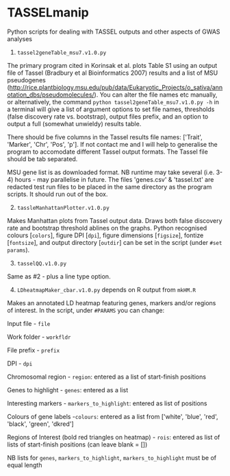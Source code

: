 # TASSELmanip
Python scripts for dealing with TASSEL outputs and other aspects of GWAS analyses

1. `tassel2geneTable_msu7.v1.0.py`

The primary program cited in Korinsak et al. plots Table S1 using an output file of Tassel (Bradbury et al Bioinformatics 2007) results and a list of MSU pseudogenes (http://rice.plantbiology.msu.edu/pub/data/Eukaryotic_Projects/o_sativa/annotation_dbs/pseudomolecules/). You can alter the file names etc manually, or alternatively, the command `python tassel2geneTable_msu7.v1.0.py -h` in a terminal will give a list of argument options to set file names, thresholds (false discovery rate vs. bootstrap), output files prefix, and an option to output a full (somewhat unwieldy) results table. 

There should be five columns in the Tassel results file names: ['Trait', 'Marker', 'Chr', 'Pos', 'p']. If not contact me and I will help to generalise the program to accomodate different Tassel output formats. The Tassel file should be tab separated.

MSU gene list is as downloaded format. NB runtime may take several (i.e. 3-4) hours - may parallelise in future. The files 'genes.csv' & 'tassel.txt' are redacted test run files to be placed in the same directory as the program scripts. It should run out of the box.



2. `tassleManhattanPlotter.v1.0.py`

Makes Manhattan plots from Tassel output data. Draws both false discovery rate and bootstrap threshold ablines on the graphs. Python recognised colours [`colors`], figure DPI [`dpi`], figure dimensions [`figsize`], fontize [`fontsize`], and output directory [`outdir`] can be set in the script (under `#set params`).


3. `tasselQQ.v1.0.py`

Same as #2 - plus a line type option.


4. `LDheatmapMaker_cbar.v1.0.py` depends on R output from `mkHM.R`

Makes an annotated LD heatmap featuring genes, markers and/or regions of interest. In the script, under `#PARAMS` you can change:

Input file - `file`

Work folder - `workfldr`

File prefix - `prefix`

DPI - `dpi`

Chromosomal region - `region`: entered as a list of start-finish positions

Genes to highlight - `genes`: entered as a list

Interesting markers - `markers_to_highlight`: entered as list of positions

Colours of gene labels -`colours`: entered as a list from ['white', 'blue', 'red', 'black', 'green', 'dkred']

Regions of Interest (bold red triangles on heatmap) - `rois`: entered as list of lists of start-finish positions (can leave blank = [])

NB lists for `genes`, `markers_to_highlight`, `markers_to_highlight` must be of equal length


